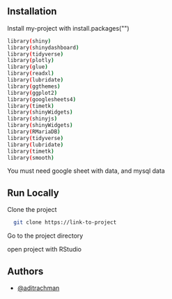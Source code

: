 
## Installation

Install my-project with install.packages("")

```bash
library(shiny)
library(shinydashboard)
library(tidyverse)
library(plotly)
library(glue)
library(readxl)
library(lubridate)
library(ggthemes)
library(ggplot2)
library(googlesheets4)
library(timetk)
library(shinyWidgets)
library(shinyjs)
library(shinyWidgets)
library(RMariaDB)
library(tidyverse)
library(lubridate)
library(timetk)
library(smooth)
```

You must need google sheet with data, and mysql data


## Run Locally

Clone the project

```bash
  git clone https://link-to-project
```

Go to the project directory

open project with RStudio



## Authors

- [@aditrachman](https://www.github.com/aditrachman)






